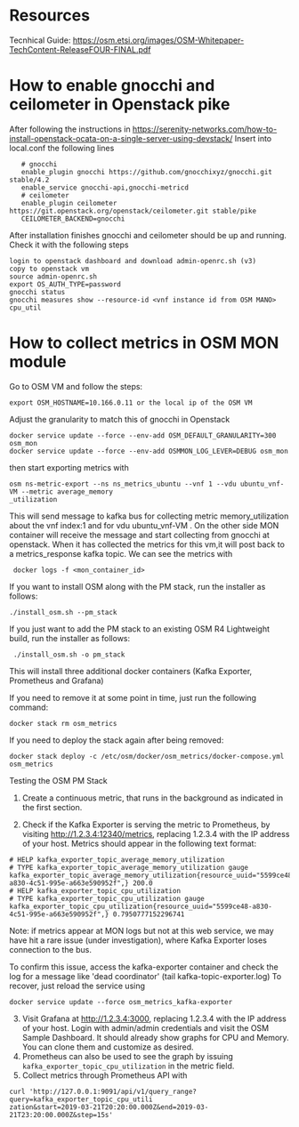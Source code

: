 # Resources #

Tecnhical Guide:
https://osm.etsi.org/images/OSM-Whitepaper-TechContent-ReleaseFOUR-FINAL.pdf


# How to enable gnocchi and ceilometer in Openstack pike #

 After following the instructions in https://serenity-networks.com/how-to-install-openstack-ocata-on-a-single-server-using-devstack/
 Insert into local.conf the following lines
 ```
    # gnocchi
    enable_plugin gnocchi https://github.com/gnocchixyz/gnocchi.git stable/4.2
    enable_service gnocchi-api,gnocchi-metricd
    # ceilometer
    enable_plugin ceilometer https://git.openstack.org/openstack/ceilometer.git stable/pike
    CEILOMETER_BACKEND=gnocchi
   ```
   After installation finishes gnocchi and ceilometer should be up and running.
   Check it with the following steps
   
   ```
   login to openstack dashboard and download admin-openrc.sh (v3)
   copy to openstack vm
   source admin-openrc.sh
   export OS_AUTH_TYPE=password
   gnocchi status
   gnocchi measures show --resource-id <vnf instance id from OSM MANO> cpu_util

   ```
  
# How to collect metrics in OSM MON module

  Go to OSM VM and follow the steps:
  
  ```
  export OSM_HOSTNAME=10.166.0.11 or the local ip of the OSM VM
  ```
  Adjust the granularity to match this of gnocchi in Openstack
  
  ```
  docker service update --force --env-add OSM_DEFAULT_GRANULARITY=300 osm_mon
  docker service update --force --env-add OSMMON_LOG_LEVER=DEBUG osm_mon
  ```
  then start exporting metrics with
  ```
  osm ns-metric-export --ns ns_metrics_ubuntu --vnf 1 --vdu ubuntu_vnf-VM --metric average_memory
_utilization
  ```
This will send message to kafka bus for collecting metric memory_utilization about the
vnf index:1 and for vdu ubuntu_vnf-VM .
On the other side MON container will receive the message and start collecting from gnocchi at openstack.
When it has collected the metrics for this vm,it will post back to a metrics_response kafka topic.
We can see the metrics with
  ```
   docker logs -f <mon_container_id>
  ```
  
  If you want to install OSM along with the PM stack, run the installer as follows:
```
./install_osm.sh --pm_stack
```
If you just want to add the PM stack to an existing OSM R4 Lightweight build, run the installer as follows:
```
 ./install_osm.sh -o pm_stack
 ```
This will install three additional docker containers (Kafka Exporter, Prometheus and Grafana)

If you need to remove it at some point in time, just run the following command:
```
docker stack rm osm_metrics
```
If you need to deploy the stack again after being removed:
```
docker stack deploy -c /etc/osm/docker/osm_metrics/docker-compose.yml osm_metrics
```

Testing the OSM PM Stack
1. Create a continuous metric, that runs in the background as indicated in the first section.

2. Check if the Kafka Exporter is serving the metric to Prometheus, by visiting http://1.2.3.4:12340/metrics, replacing 1.2.3.4 with the IP address of your host. Metrics should appear in the following text format:
```
# HELP kafka_exporter_topic_average_memory_utilization 
# TYPE kafka_exporter_topic_average_memory_utilization gauge
kafka_exporter_topic_average_memory_utilization{resource_uuid="5599ce48-a830-4c51-995e-a663e590952f",} 200.0
# HELP kafka_exporter_topic_cpu_utilization 
# TYPE kafka_exporter_topic_cpu_utilization gauge
kafka_exporter_topic_cpu_utilization{resource_uuid="5599ce48-a830-4c51-995e-a663e590952f",} 0.7950777152296741
```
Note: if metrics appear at MON logs but not at this web service, we may have hit a rare issue (under investigation), where Kafka Exporter loses connection to the bus.

To confirm this issue, access the kafka-exporter container and check the log for a message like 'dead coordinator' (tail kafka-topic-exporter.log)
To recover, just reload the service using 

```
docker service update --force osm_metrics_kafka-exporter

```
3. Visit Grafana at http://1.2.3.4:3000, replacing 1.2.3.4 with the IP address of your host. Login with admin/admin credentials and visit the OSM Sample Dashboard. It should already show graphs for CPU and Memory. You can clone them and customize as desired.
4. Prometheus can also be used to see the graph by issuing ```kafka_exporter_topic_cpu_utilization``` in the metric field. 
5. Collect metrics through Prometheus API with 
```
curl 'http://127.0.0.1:9091/api/v1/query_range?query=kafka_exporter_topic_cpu_utili
zation&start=2019-03-21T20:20:00.000Z&end=2019-03-21T23:20:00.000Z&step=15s'
```